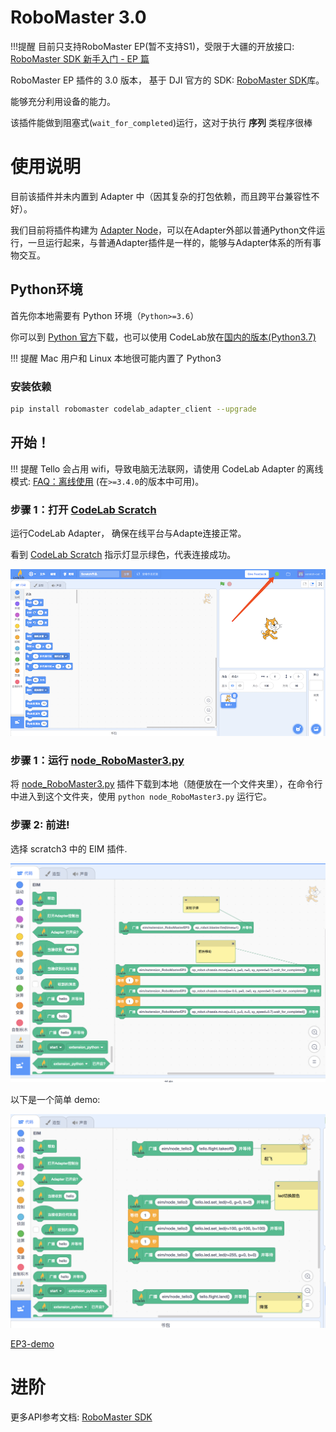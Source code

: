 # RoboMaster 3.0

!!!提醒
    目前只支持RoboMaster EP(暂不支持S1)，受限于大疆的开放接口: [RoboMaster SDK 新手入门 - EP 篇](https://robomaster-dev.readthedocs.io/zh_CN/latest/python_sdk/beginner_ep.html)

RoboMaster EP 插件的 3.0 版本， 基于 DJI 官方的 SDK: [RoboMaster SDK](https://robomaster-dev.readthedocs.io/zh_CN/latest/python_sdk/beginner_drone.html)库。

能够充分利用设备的能力。

该插件能做到阻塞式(`wait_for_completed`)运行，这对于执行 **序列** 类程序很棒 

# 使用说明
目前该插件并未内置到 Adapter 中（因其复杂的打包依赖，而且跨平台兼容性不好）。

我们目前将插件构建为 [Adapter Node](/dev_guide/Adapter-Node/)，可以在Adapter外部以普通Python文件运行，一旦运行起来，与普通Adapter插件是一样的，能够与Adapter体系的所有事物交互。

## Python环境
首先你本地需要有 Python 环境（`Python>=3.6`）

你可以到 [Python 官方](https://www.python.org/)下载，也可以使用 CodeLab放在[国内的版本(Python3.7)](https://www.codelab.club/blog/2020/08/20/tools#python)

!!! 提醒
    Mac 用户和 Linux 本地很可能内置了 Python3

### 安装依赖
```bash
pip install robomaster codelab_adapter_client --upgrade 
```

## 开始！

!!! 提醒
    Tello 会占用 wifi，导致电脑无法联网，请使用 CodeLab Adapter 的离线模式: [FAQ：离线使用](/user_guide/FAQ/#_6) (在`>=3.4.0`的版本中可用)。


### 步骤 1：打开 [CodeLab Scratch](https://scratch-beta.codelab.club)
运行CodeLab Adapter， 确保在线平台与Adapte连接正常。

看到 [CodeLab Scratch](https://scratch-beta.codelab.club) 指示灯显示绿色，代表连接成功。

![](/img/v2/codelab-scratch3.png)

<!--
下载 [CodeLab Scratch Desktop(离线版)](https://www-old.codelab.club/blog/2020/08/20/tools/)，并运行它。

![](../img/scratch3-home.png)
-->
### 步骤 1：运行 [node_RoboMaster3.py](https://github.com/CodeLabClub/codelab_adapter_extensions/blob/master/nodes_v3/node_RoboMaster3.py)

将 [node_RoboMaster3.py](https://github.com/CodeLabClub/codelab_adapter_extensions/blob/master/nodes_v3/node_RoboMaster3.py) 插件下载到本地（随便放在一个文件夹里），在命令行中进入到这个文件夹，使用 `python node_RoboMaster3.py` 运行它。

### 步骤 2: 前进!

选择 scratch3 中的 EIM 插件.

![](/img/5d73428f71d680cddd91b98012fc90fe.png)

<!--<img width="600px" src="/img/scratch3_tello.png"/>-->

以下是一个简单 demo: 

![](/img/d5f48154f5c40003eeb416137b1055ad.png)


[EP3-demo](https://scratch-beta.codelab.club/?sb3url=https://adapter.codelab.club/sb3/ep3-demo.sb3)


<!--![](/img/870f31bff87dc33c9640280c786ca483.png)-->

<!--<img width="600px" src="/img/46f87c6602288de4df896243fc87a3dc.png"/>-->


# 进阶

更多API参考文档: [RoboMaster SDK](https://robomaster-dev.readthedocs.io/zh_CN/latest/python_sdk/beginner_drone.html)